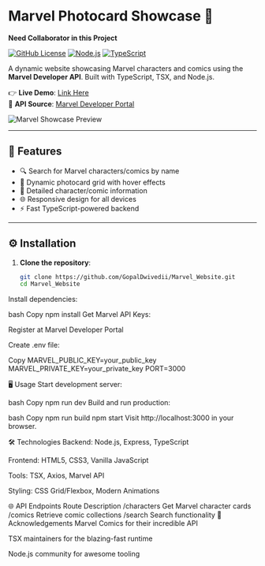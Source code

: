 # Marvel Photocard Showcase 🌟
**Need Collaborator in this Project**

[![GitHub License](https://img.shields.io/github/license/GopalDwivedii/Marvel_Website)](https://github.com/GopalDwivedii/Marvel_Website/blob/main/LICENSE)
[![Node.js](https://img.shields.io/badge/Node.js-18.x-green)](https://nodejs.org/)
[![TypeScript](https://img.shields.io/badge/TypeScript-5.x-blue)](https://www.typescriptlang.org/)

A dynamic website showcasing Marvel characters and comics using the **Marvel Developer API**. Built with TypeScript, TSX, and Node.js.

👉 **Live Demo**: [Link Here](#)  
🔗 **API Source**: [Marvel Developer Portal](https://developer.marvel.com/)

![Marvel Showcase Preview](screenshots/preview.png) <!-- Add your own screenshot -->

---

## 🚀 Features

- 🔍 Search for Marvel characters/comics by name
- 🎨 Dynamic photocard grid with hover effects
- 📖 Detailed character/comic information
- 🌐 Responsive design for all devices
- ⚡ Fast TypeScript-powered backend

---

## ⚙️ Installation

1. **Clone the repository**:
   ```bash
   git clone https://github.com/GopalDwivedii/Marvel_Website.git
   cd Marvel_Website

Install dependencies:

bash
Copy
npm install
Get Marvel API Keys:

Register at Marvel Developer Portal

Create .env file:

Copy
MARVEL_PUBLIC_KEY=your_public_key
MARVEL_PRIVATE_KEY=your_private_key
PORT=3000

🖥️ Usage
Start development server:

bash
Copy
npm run dev
Build and run production:

bash
Copy
npm run build
npm start
Visit http://localhost:3000 in your browser.

🛠️ Technologies
Backend: Node.js, Express, TypeScript

Frontend: HTML5, CSS3, Vanilla JavaScript

Tools: TSX, Axios, Marvel API

Styling: CSS Grid/Flexbox, Modern Animations

🌐 API Endpoints
Route	Description
/characters	Get Marvel character cards
/comics	Retrieve comic collections
/search	Search functionality
🙌 Acknowledgements
Marvel Comics for their incredible API

TSX maintainers for the blazing-fast runtime

Node.js community for awesome tooling
